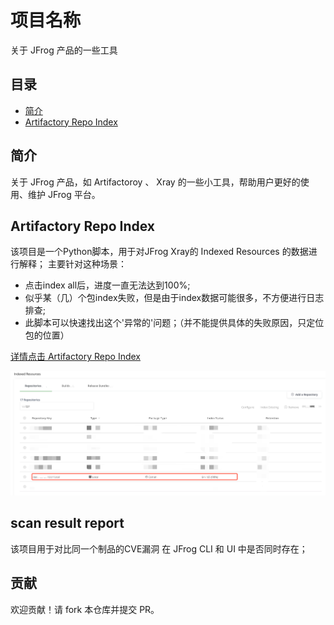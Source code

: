 # 项目名称

关于 JFrog 产品的一些工具

## 目录

- [简介](#简介)
- [Artifactory Repo Index](#artifactory-repo-index)

## 简介

关于 JFrog 产品，如 Artifactoroy 、 Xray 的一些小工具，帮助用户更好的使用、维护 JFrog 平台。


## Artifactory Repo Index
该项目是一个Python脚本，用于对JFrog Xray的 Indexed Resources 的数据进行解释；
主要针对这种场景：
- 点击index all后，进度一直无法达到100%; 
- 似乎某（几）个包index失败，但是由于index数据可能很多，不方便进行日志排查;
- 此脚本可以快速找出这个'异常的'问题；（并不能提供具体的失败原因，只定位包的位置）

[详情点击 Artifactory Repo Index](https://github.com/JFrogChina/MaintainenceTools/tree/main/artifactory-repo-index)
<div style="text-align: center;">
    <img src="https://github.com/JFrogChina/MaintainenceTools/blob/main/artifactory-repo-index/resource/images/indexresource01.jpg?raw=true" alt="图一" />
</div>

## scan result report
该项目用于对比同一个制品的CVE漏洞 在 JFrog CLI 和 UI 中是否同时存在；
## 贡献

欢迎贡献！请 fork 本仓库并提交 PR。
